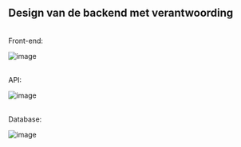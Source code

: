 <h2>Design van de backend met verantwoording </h2>

</br>
Front-end:
</br>

![image](https://github.com/einstein43/S3IP/assets/104003514/aabecbe4-54ac-4b39-bf53-3d4beb46881a)

</br>
API:
</br>

![image](https://github.com/einstein43/S3IP/assets/104003514/1e535c68-9fe8-40de-809a-af9733fdbfd1)


 </br>
 Database:
 </br>
 
 ![image](https://github.com/einstein43/S3IP/assets/104003514/ec2ae11a-932a-4a35-b913-f44c4e9f1f39)




